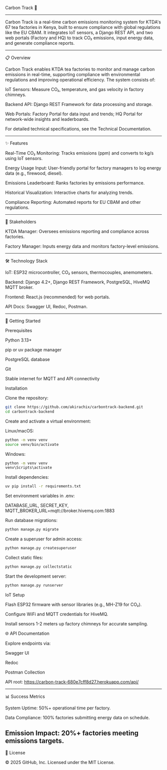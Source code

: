 Carbon Track 🌱

---



Carbon Track is a real-time carbon emissions monitoring system for KTDA's 67 tea factories in Kenya, built to ensure compliance with global regulations like the EU CBAM. It integrates IoT sensors, a Django REST API, and two web portals (Factory and HQ) to track CO₂ emissions, input energy data, and generate compliance reports.

---

📋 Overview

Carbon Track enables KTDA tea factories to monitor and manage carbon emissions in real-time, supporting compliance with environmental regulations and improving operational efficiency. The system consists of:





IoT Sensors: Measure CO₂, temperature, and gas velocity in factory chimneys.



Backend API: Django REST Framework for data processing and storage.



Web Portals: Factory Portal for data input and trends; HQ Portal for network-wide insights and leaderboards.

For detailed technical specifications, see the Technical Documentation.

---

✨ Features





Real-Time CO₂ Monitoring: Tracks emissions (ppm) and converts to kg/s using IoT sensors.



Energy Usage Input: User-friendly portal for factory managers to log energy data (e.g., firewood, diesel).



Emissions Leaderboard: Ranks factories by emissions performance.



Historical Visualization: Interactive charts for analyzing trends.



Compliance Reporting: Automated reports for EU CBAM and other regulations.

---

👥 Stakeholders





KTDA Manager: Oversees emissions reporting and compliance across factories.



Factory Manager: Inputs energy data and monitors factory-level emissions.

---

🛠️ Technology Stack





IoT: ESP32 microcontroller, CO₂ sensors, thermocouples, anemometers.



Backend: Django 4.2+, Django REST Framework, PostgreSQL, HiveMQ MQTT broker.



Frontend: React.js (recommended) for web portals.



API Docs: Swagger UI, Redoc, Postman.

---

🚀 Getting Started

Prerequisites





Python 3.13+



pip or uv package manager



PostgreSQL database



Git



Stable internet for MQTT and API connectivity

Installation





Clone the repository:

```sh
git clone https://github.com/akirachix/carbontrack-backend.git
cd carbontrack-backend
```


Create and activate a virtual environment:





Linux/macOS:

```sh
python -m venv venv
source venv/bin/activate

```

Windows:

```sh
python -m venv venv
venv\Scripts\activate

```

Install dependencies:

```sh
uv pip install -r requirements.txt

```

Set environment variables in .env:

DATABASE_URL, 
SECRET_KEY, 
MQTT_BROKER_URL=mqtt://broker.hivemq.com:1883



Run database migrations:

```sh
python manage.py migrate

```

Create a superuser for admin access:

```sh
python manage.py createsuperuser
```


Collect static files:

```sh
python manage.py collectstatic

```

Start the development server:

```sh
python manage.py runserver
```

IoT Setup





Flash ESP32 firmware with sensor libraries (e.g., MH-Z19 for CO₂).



Configure WiFi and MQTT credentials for HiveMQ.



Install sensors 1-2 meters up factory chimneys for accurate sampling.

🌐 API Documentation

Explore endpoints via:





Swagger UI



Redoc



Postman Collection

API root: https://carbon-track-680e7cff8d27.herokuapp.com/api/

---

📊 Success Metrics





System Uptime: 50%+ operational time per factory.



Data Compliance: 100% factories submitting energy data on schedule.



Emission Impact: 20%+ factories meeting emissions targets.
---
📜 License

© 2025 GitHub, Inc. Licensed under the MIT License.
